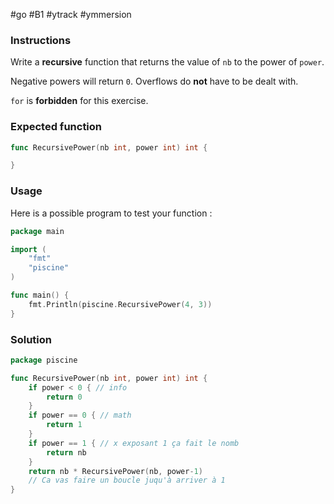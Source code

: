#go #B1 #ytrack #ymmersion 

### Instructions

Write a **recursive** function that returns the value of `nb` to the power of `power`.

Negative powers will return `0`. Overflows do **not** have to be dealt with.

`for` is **forbidden** for this exercise.

### Expected function

```go
func RecursivePower(nb int, power int) int {

}
```

### Usage

Here is a possible program to test your function :

```go
package main

import (
	"fmt"
	"piscine"
)

func main() {
	fmt.Println(piscine.RecursivePower(4, 3))
}
```

### Solution

```go
package piscine

func RecursivePower(nb int, power int) int {
	if power < 0 { // info
		return 0
	}
	if power == 0 { // math
		return 1
	}
	if power == 1 { // x exposant 1 ça fait le nomb
		return nb
	}
	return nb * RecursivePower(nb, power-1)
	// Ca vas faire un boucle juqu'à arriver à 1
}

```